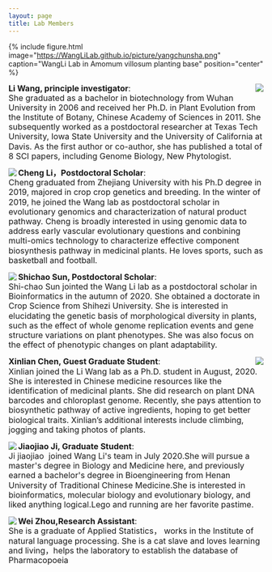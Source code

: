 ```yaml
---
layout: page
title: Lab Members
---
```


{% include figure.html image="https://WangLiLab.github.io/picture/yangchunsha.png" caption="WangLi Lab in Amomum villosum planting base" position="center" %}


<p style="line-height:1.2"><img src="https://WangLiLab.github.io/picture/wangli.jpg" align="right"><font size="3"><b>Li Wang, principle investigator</b>: <br>
She graduated as a bachelor in biotechnology from Wuhan University in 2006 and received her Ph.D. in Plant Evolution from the Institute of Botany, Chinese Academy of Sciences in 2011. She subsequently worked as a postdoctoral researcher at Texas Tech University, Iowa State University and the University of California at Davis. As the first author or co-author, she has published a total of 8 SCI papers, including Genome Biology, New Phytologist.</font></p>


<p style="line-height:1.2"><img src="https://WangLiLab.github.io/picture/licheng.jpg" align="left"><font size="3"><b>Cheng Li，Postdoctoral Scholar</b>: <br>
Cheng graduated from Zhejiang University with his Ph.D degree in 2019, majored in crop crop genetics and breeding. In the winter of 2019, he joined the Wang lab as postdoctoral scholar in evolutionary genomics and characterization of natural product pathway. Cheng is broadly interested in using genomic data to address early vascular evolutionary questions and conbining multi-omics technology to characterize effective component biosynthesis pathway in medicinal plants. He loves sports, such as basketball and football.</font></p>


<p style="line-height:1.2"><img src="https://WangLiLab.github.io/picture/shichao.jpg" align="left"><font size="3"><b>Shichao Sun, Postdoctoral Scholar</b>: <br> Shi-chao Sun jointed the Wang Li lab as a postdoctoral scholar in Bioinformatics in the autumn of 2020. She obtained a doctorate in Crop Science from Shihezi University. She is interested in elucidating the genetic basis of morphological diversity in plants, such as the effect of whole genome replication events and gene structure variations on plant phenotypes. She was also focus on the effect of phenotypic changes on plant adaptability.</font></p>

<p style="line-height:1.2"><img src="https://WangLiLab.github.io/picture/chenxinlian.jpg" align="right"><font size="3"><b>Xinlian Chen, Guest Graduate Student</b>: <br>
Xinlian joined the Li Wang lab as a Ph.D. student in August, 2020. She is interested in Chinese medicine resources like the identification of medicinal plants. She did research on plant DNA barcodes and chloroplast genome. Recently, she pays attention to biosynthetic pathway of active ingredients, hoping to get better biological traits. Xinlian’s additional interests include climbing, jogging and taking photos of plants.</font></p>

<p style="line-height:1.2"><img src="https://WangLiLab.github.io/picture/jiaojiao.jpg" align="left"><font size="3"><b>Jiaojiao Ji, Graduate Student</b>: <br>
Ji jiaojiao  joined Wang Li's team in July 2020.She will pursue a master's degree in Biology and Medicine here, and previously earned a bachelor's degree in Bioengineering from Henan University of Traditional Chinese Medicine.She is interested in bioinformatics, molecular biology and evolutionary biology, and liked anything logical.Lego and running are her favorite pastime.</font></p>


<p style="line-height:1.2"><img src="https://WangLiLab.github.io/picture/zhouwei.jpg" align="left"><font size="3"><b>Wei Zhou,Research Assistant</b>:<br>
She is a graduate of Applied Statistics， works in the Institute of natural language processing. She is a cat slave and loves learning and living，helps the laboratory to establish the database of Pharmacopoeia

<br>

